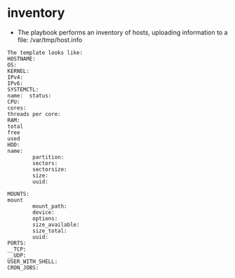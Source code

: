 # inventory
* The playbook performs an inventory of hosts, uploading information to a file: /var/tmp/host.info
```
The template looks like:
HOSTNAME:
OS:
KERNEL:
IPv4: 
IPv6: 
SYSTEMCTL: 
name:  status:
CPU:
cores:
threads per core: 
RAM: 
total 
free 
used  
HDD:
name: 
        partition:
        sectors:
        sectorsize: 
        size: 
        uuid: 

MOUNTS:
mount
        mount_path:
        device:
        options:
        size_available:
        size_total: 
        uuid:
PORTS:
__TCP:
__UDP:
USER_WITH_SHELL: 
CRON_JOBS:
```